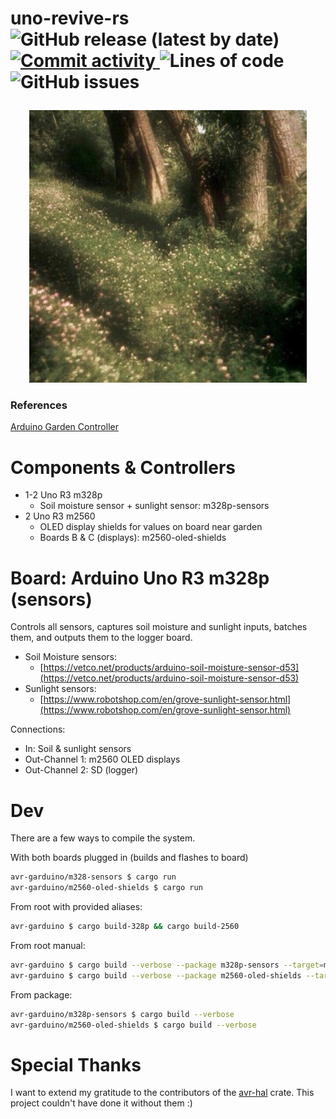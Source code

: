 
<h1 align="left">
  <p align="left">
      uno-revive-rs
  <img alt="GitHub release (latest by date)" src="https://img.shields.io/github/v/release/ethgallucci/uno-revive-rs?style=plastic">
  <a href="https://github.com/ethgallucci/uno-revive-rs/graphs/commit-activity">
      <img alt="Commit activity" src="https://img.shields.io/github/commit-activity/m/ethgallucci/uno-revive-rs?style=plastic" />
  </a>
  <img alt="Lines of code" src="https://img.shields.io/tokei/lines/github/ethgallucci/uno-revive-rs?color=olive&style=plastic">
  <img alt="GitHub issues" src="https://img.shields.io/github/issues/ethgallucci/uno-revive-rs?color=white&style=plastic">
</p>
</h1>



<div align="center">
    <img src="/doc/img/nymph.jpeg" width="444" />
</div>

### References

[Arduino Garden Controller](https://practical.engineering/blog/2016/1/20/arduino-garden-controller)


# Components & Controllers

- 1-2 Uno R3 m328p
    - Soil moisture sensor + sunlight sensor: m328p-sensors
- 2 Uno R3 m2560
    - OLED display shields for values on board near garden
    - Boards B & C (displays): m2560-oled-shields

# Board: Arduino Uno R3 m328p (sensors)

Controls all sensors, captures soil moisture and sunlight inputs, batches them, and outputs them to the logger board. 

- Soil Moisture sensors:
    - [https://vetco.net/products/arduino-soil-moisture-sensor-d53](https://vetco.net/products/arduino-soil-moisture-sensor-d53)
- Sunlight sensors:
    - [https://www.robotshop.com/en/grove-sunlight-sensor.html](https://www.robotshop.com/en/grove-sunlight-sensor.html)

Connections:

- In: Soil & sunlight sensors
- Out-Channel 1: m2560 OLED displays
- Out-Channel 2: SD (logger)

# Dev
There are a few ways to compile the system.

  With both boards plugged in (builds and flashes to board)
  ```sh
  avr-garduino/m328-sensors $ cargo run
  avr-garduino/m2560-oled-shields $ cargo run
  ```

  From root with provided aliases:
  ```sh
  avr-garduino $ cargo build-328p && cargo build-2560
  ```
  From root manual:
  ```sh
  avr-garduino $ cargo build --verbose --package m328p-sensors --target=m328p-sensors/spec/avr-atmega328p.json
  avr-garduino $ cargo build --verbose --package m2560-oled-shields --target=m2560-oled-shields/spec/avr-atmega2560.json
  ```
  From package:
  ```sh
  avr-garduino/m328p-sensors $ cargo build --verbose
  avr-garduino/m2560-oled-shields $ cargo build --verbose
  ```
# Special Thanks
I want to extend my gratitude to the contributors of the [avr-hal](https://github.com/rahix/avr-hal) crate.
This project couldn't have done it without them :)


[commit-shield]: https://img.shields.io/github/commit-activity/w/ethgallucci/uno-revive-rs?style=plastic
[commit-url]: https://github.com/ethgallucci/uno-revive-rs/commits/main
